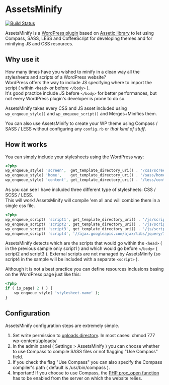 AssetsMinify
============

[![Build Status](https://travis-ci.org/acarbone/AssetsMinify.svg?branch=dev)](https://travis-ci.org/acarbone/AssetsMinify)

AssetsMinify is a [WordPress plugin](http://wordpress.org/extend/plugins/assetsminify/) based on [Assetic library](https://github.com/kriswallsmith/assetic) to let using Compass, SASS, LESS and CoffeeScript for developing themes and for minifying JS and CSS resources.


Why use it
-------------

How many times have you wished to minify in a clean way all the stylesheets and scripts of a WordPress website? <br>
WordPress offers the way to include JS specifying where to import the script ( within `<head>` or before `</body>` ). <br>
It's good practice include JS before `</body>` for better performances, but not every WordPress plugin's developer is prone to do so.

AssetsMinify takes every CSS and JS asset included using `wp_enqueue_style()` and `wp_enqueue_script()` and Merges+Minifies them.

You can also use AssetsMinify to create your WP theme using Compass / SASS / LESS without configuring any `config.rb` or *that kind of stuff*.


How it works
-------------

You can simply include your stylesheets using the WordPress way:

``` php
<?php
wp_enqueue_style( 'screen',  get_template_directory_uri() . '/css/screen.css' );
wp_enqueue_style( 'home',    get_template_directory_uri() . '/sass/home.scss' );
wp_enqueue_style( 'content', get_template_directory_uri() . '/less/content.less' );
```
As you can see I have included three different type of stylesheets: CSS / SCSS / LESS. <br>
This will work! AssetsMinify will compile 'em all and will combine them in a single css file.

``` php
<?php
wp_enqueue_script( 'script1', get_template_directory_uri() . '/js/script1.js', array(), '1.0', false );
wp_enqueue_script( 'script2', get_template_directory_uri() . '/js/script2.js', array(), '1.0', true );
wp_enqueue_script( 'script3', get_template_directory_uri() . '/js/script3.coffee', array(), '1.0', true );
wp_enqueue_script( 'script4', '//ajax.googleapis.com/ajax/libs/jquery/1.9.1/jquery.min.js', array(), '1.0', true );
```
AssetsMinify detects which are the scripts that would go within the `<head>` ( in the previous sample only script1 ) and which would go before `</body>` ( script2 and script3 ).
External scripts are not managed by AssetsMinify (so script4 in the sample will be included with a separate `<script>` ).

Although it is not a best practice you can define resources inclusions basing on the WordPress page just like this:

``` php
<?php
if ( is_page( 2 ) ) {
	wp_enqueue_style( 'stylesheet-name' );
}
```

Configuration
-------------

AssetsMinify configuration steps are extremely simple.

1.  Set write permission to [uploads directory](http://codex.wordpress.org/Function_Reference/wp_upload_dir). In most cases: chmod 777 wp-content/uploads/
2.  In the admin panel ( Settings > AssetsMinify ) you can choose whether to use Compass to compile SASS files or not flagging "Use Compass" field.
3.  If you check the flag "Use Compass" you can also specify the Compass compiler's path ( default is /usr/bin/compass ).
4.  Important! If you choose to use Compass, the [PHP proc_open function](http://php.net/manual/en/function.proc-open.php) has to be enabled from the server on which the website relies.